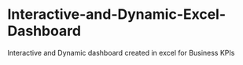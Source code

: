 # Interactive-and-Dynamic-Excel-Dashboard
Interactive and Dynamic dashboard created in excel for Business KPIs
